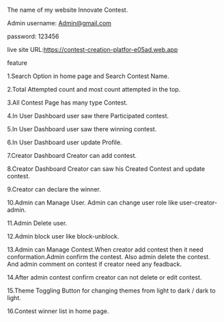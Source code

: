 The name of my website Innovate Contest.

Admin username: Admin@gmail.com

password: 123456

live site URL:https://contest-creation-platfor-e05ad.web.app

feature

1.Search Option in home page and Search Contest Name.

2.Total Attempted count and most count attempted in the top.

3.All Contest Page has many type Contest.

4.In User Dashboard user saw there Participated contest.

5.In User Dashboard user saw there winning contest.

6.In User Dashboard user update Profile.

7.Creator Dashboard Creator can add contest.

8.Creator Dashboard Creator can saw his Created Contest and update contest.

9.Creator can declare the winner.

10.Admin can Manage User. Admin can change user role like user-creator-admin.

11.Admin Delete user.

12.Admin block user like block-unblock.

13.Admin can Manage Contest.When creator add contest then it need conformation.Admin confirm the contest. Also admin delete the contest. And admin comment on contest if creator need any feadback.

14.After admin contest confirm creator can not delete or edit contest.

15.Theme Toggling Button for changing themes from light to dark / dark to light.

16.Contest winner list in home page.